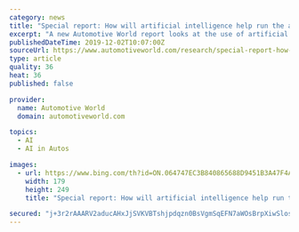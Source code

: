```yaml
---
category: news
title: "Special report: How will artificial intelligence help run the auto industry?"
excerpt: "A new Automotive World report looks at the use of artificial intelligence (AI) in corporate and non-driving aspects of automotive ... Discussion about the use of AI in the automotive industry most frequently focuses on AI in self-driving and autonomous vehicle (AV) applications, but there is a significant place for AI deployment in many other ..."
publishedDateTime: 2019-12-02T10:07:00Z
sourceUrl: https://www.automotiveworld.com/research/special-report-how-will-artificial-intelligence-help-run-the-auto-industry/
type: article
quality: 36
heat: 36
published: false

provider:
  name: Automotive World
  domain: automotiveworld.com

topics:
  - AI
  - AI in Autos

images:
  - url: https://www.bing.com/th?id=ON.064747EC3B840865688D9451B3A47F4A
    width: 179
    height: 249
    title: "Special report: How will artificial intelligence help run the auto industry?"

secured: "j+3r2rAAARV2aducAHxJjSVKVBTshjpdqzn0BsVgmSqEFN7aWOsBrpXiwSlos+5ZGN2l/vtOObZBEDGFHILF2j1yJDBZk5mqTjxP+0Os7NcUFe1UsDs11B8uQfkFq02rBrU2Zi4QCJcDGQdBChMOY2P3Vu5DZ9KRpFM2qpfm9oUzoBuPU6ZU4ZqUtF740xuOVCqFJMqlGGDcuTMCwgnlkJFJIJU0mkUuZSsBxkLs36atAZkBexjEn0nic6MOHSFXebUKZlV+NIORVqpXbkgZpA==;bhkl4xolU2kn9qJqqYA7VA=="
---
```


